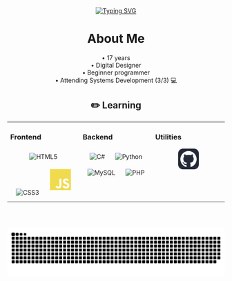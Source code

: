 
<div align="center">
 <a href="https://git.io/typing-svg"><img src="https://readme-typing-svg.demolab.com?font=Fira+Code&size=28&pause=1000&color=DC44C4&random=false&width=435&lines=Hello%2C+My+name+is+Eduarda!" alt="Typing SVG" /></a>
</div>

<div align="center">  
<h1> About Me</h1>
<a>• 17 years </a><br>
<a>• Digital Designer</a><br>
<a>• Beginner programmer</a><br> 
<a>• Attending Systems Development (3/3) 💻</a>

  
## ✏️ Learning
<table><tr><td valign="top" width="33%">



### Frontend
<div align="center">  
<img style="margin: 10px" src="https://profilinator.rishav.dev/skills-assets/html5-original-wordmark.svg" alt="HTML5" height="50" /> 
<img style="margin: 10px" src="https://profilinator.rishav.dev/skills-assets/css3-original-wordmark.svg" alt="CSS3" height="50" /> 
<img style="margin: 10px" src="https://raw.githubusercontent.com/devicons/devicon/master/icons/javascript/javascript-plain.svg" alt="js" height="50" />   

</td><td valign="top" width="33%">



### Backend 
<div align="center">  
<img style="margin: 10px" src="https://profilinator.rishav.dev/skills-assets/csharp-original.svg" alt="C#" height="50" />
<img style="margin: 10px" src="https://profilinator.rishav.dev/skills-assets/python-original.svg" alt="Python" height="50" />  
<img style="margin: 10px" src="https://profilinator.rishav.dev/skills-assets/mysql-original-wordmark.svg" alt="MySQL" height="50" />  
<img style="margin: 10px" src="https://profilinator.rishav.dev/skills-assets/php-original.svg" alt="PHP" height="50" />
</div>

</td><td valign="top" width="33%">



### Utilities  
<div align="center">   
<img src="https://raw.githubusercontent.com/tandpfun/skill-icons/main/icons/Github-Dark.svg" width="48">
</div>
</td></tr></table>  
<br/>  
<h2></h2>

<img src="https://github.com/Platane/snk/raw/output/github-contribution-grid-snake.svg" alt="" style="max-width: 100%;">

